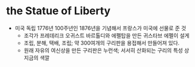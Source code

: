 # the Statue of Liberty
* 미국 독립 1776년 100주년인 1876년을 기념해서 프랑스가 미국에 선물로 준 것
	* 조각가 프레데리크 오귀스트 바르톨디와 에펠탑을 만든 귀스타브 에펠이 설게
	* 조립, 분해, 택배, 조립; 약 300여개의 구리판을 용접해서 만들어져 있다.
	* 원래 자유의 여신상을 만든 구리판은 누런색; 서서히 산화되는 구리의 특성 상 지금의 색깔
